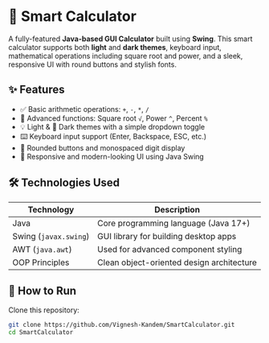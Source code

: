    # 🧮 Smart Calculator

A fully-featured **Java-based GUI Calculator** built using **Swing**. This smart calculator supports both **light** and **dark themes**, keyboard input, mathematical operations including square root and power, and a sleek, responsive UI with round buttons and stylish fonts.

## ✨ Features

- ✅ Basic arithmetic operations: `+`, `-`, `*`, `/`
- 🧮 Advanced functions: Square root `√`, Power `^`, Percent `%`
- 💡 Light & 🌙 Dark themes with a simple dropdown toggle
- ⌨️ Keyboard input support (Enter, Backspace, ESC, etc.)
- 🔵 Rounded buttons and monospaced digit display
- 📱 Responsive and modern-looking UI using Java Swing

## 🛠️ Technologies Used

| Technology     | Description                                |
|----------------|--------------------------------------------|
| Java           | Core programming language (Java 17+)       |
| Swing (`javax.swing`) | GUI library for building desktop apps |
| AWT (`java.awt`)      | Used for advanced component styling   |
| OOP Principles | Clean object-oriented design architecture  |

## 🚀 How to Run

Clone this repository:
   ```bash
   git clone https://github.com/Vignesh-Kandem/SmartCalculator.git
   cd SmartCalculator
   ```
